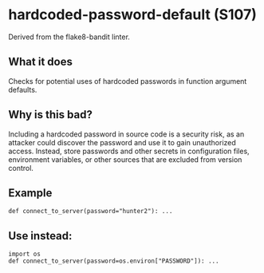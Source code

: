 # hardcoded-password-default (S107)
Derived from the flake8-bandit linter.
## What it does
Checks for potential uses of hardcoded passwords in function argument
defaults.
## Why is this bad?
Including a hardcoded password in source code is a security risk, as an
attacker could discover the password and use it to gain unauthorized
access.
Instead, store passwords and other secrets in configuration files,
environment variables, or other sources that are excluded from version
control.
## Example
```
def connect_to_server(password="hunter2"): ...
```
## Use instead:
```
import os
def connect_to_server(password=os.environ["PASSWORD"]): ...
```